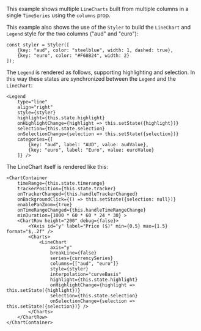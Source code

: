 This example shows multiple `LineCharts` built from multiple columns in a single `TimeSeries`  using the `columns` prop.

This example also shows the use of the `Styler` to build the `LineChart` and `Legend` style for the two columns ("aud" and "euro"):

    const styler = Styler([
        {key: "aud", color: "steelblue", width: 1, dashed: true},
        {key: "euro", color: "#F68B24", width: 2}
    ]);

The `Legend` is rendered as follows, supporting highlighting and selection. In this way these states are synchronized between the `Legend` and the `LineChart`:

    <Legend
        type="line"
        align="right"
        style={styler}
        highlight={this.state.highlight}
        onHighlightChange={highlight => this.setState({highlight})}
        selection={this.state.selection}
        onSelectionChange={selection => this.setState({selection})}
        categories={[
            {key: "aud", label: "AUD", value: audValue},
            {key: "euro", label: "Euro", value: euroValue}
        ]} />

The LineChart itself is rendered like this:

    <ChartContainer
        timeRange={this.state.timerange}
        trackerPosition={this.state.tracker}
        onTrackerChanged={this.handleTrackerChanged}
        onBackgroundClick={() => this.setState({selection: null})}
        enablePanZoom={true}
        onTimeRangeChanged={this.handleTimeRangeChange}
        minDuration={1000 * 60 * 60 * 24 * 30} >
        <ChartRow height="200" debug={false}>
            <YAxis id="y" label="Price ($)" min={0.5} max={1.5} format="$,.2f" />
            <Charts>
                <LineChart
                    axis="y"
                    breakLine={false}
                    series={currencySeries}
                    columns={["aud", "euro"]}
                    style={styler}
                    interpolation="curveBasis"
                    highlight={this.state.highlight}
                    onHighlightChange={highlight => this.setState({highlight})}
                    selection={this.state.selection}
                    onSelectionChange={selection => this.setState({selection})} />
            </Charts>
        </ChartRow>
    </ChartContainer>
